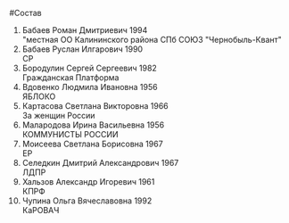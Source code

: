 #Состав
1. Бабаев Роман Дмитриевич 1994   
    "местная ОО Калининского района СПб СОЮЗ "Чернобыль-Квант"
2. Бабаев Руслан Илгарович 1990   
    СР
3. Бородулин Сергей Сергеевич 1982   
    Гражданская Платформа
4. Вдовенко Людмила Ивановна 1956   
    ЯБЛОКО
5. Картасова Светлана Викторовна 1966   
    За женщин России
6. Малародова Ирина Васильевна 1956   
    КОММУНИСТЫ РОССИИ
7. Моисеева Светлана Борисовна 1967   
    ЕР
8. Селедкин Дмитрий Александрович 1967   
    ЛДПР
9. Хальзов Александр Игоревич 1961   
    КПРФ
10. Чупина Ольга Вячеславовна 1992   
    КаРОВАЧ
